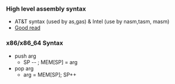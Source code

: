 ### High level assembly syntax
-  AT&T syntax (used by as,gas) & Intel (use by nasm,tasm, masm)
- [Good read](http://www.imada.sdu.dk/Courses/DM18/Litteratur/IntelnATT.htm)

### x86/x86_64 Syntax
- push arg
  - SP -- ; MEM[SP] = arg 
- pop arg
  - arg = MEM[SP]; SP++ 
